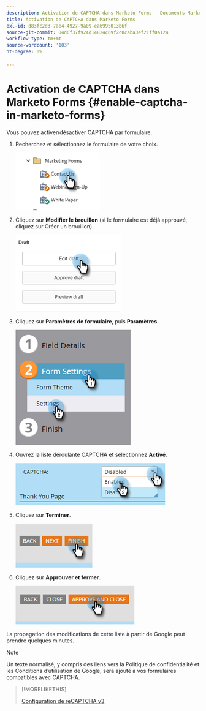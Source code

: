 ```yaml
---
description: Activation de CAPTCHA dans Marketo Forms - Documents Marketo - Documentation du produit
title: Activation de CAPTCHA dans Marketo Forms
exl-id: d83fc2d3-7ae4-4927-9a09-ea6995013b6f
source-git-commit: 04d6f37f924d14824c69f2c0caba3ef21ff0a124
workflow-type: tm+mt
source-wordcount: '103'
ht-degree: 0%

---
```


# Activation de CAPTCHA dans Marketo Forms {#enable-captcha-in-marketo-forms}

Vous pouvez activer/désactiver CAPTCHA par formulaire.

1. Recherchez et sélectionnez le formulaire de votre choix.

   ![](assets/enable-captcha-in-marketo-forms-1.png)

1. Cliquez sur **Modifier le brouillon** (si le formulaire est déjà approuvé, cliquez sur Créer un brouillon).

   ![](assets/enable-captcha-in-marketo-forms-2.png)

1. Cliquez sur **Paramètres de formulaire**, puis **Paramètres**.

   ![](assets/enable-captcha-in-marketo-forms-3.png)

1. Ouvrez la liste déroulante CAPTCHA et sélectionnez **Activé**.

   ![](assets/enable-captcha-in-marketo-forms-4.png)

1. Cliquez sur **Terminer**.

   ![](assets/enable-captcha-in-marketo-forms-5.png)

1. Cliquez sur **Approuver et fermer**.

   ![](assets/enable-captcha-in-marketo-forms-6.png)

La propagation des modifications de cette liste à partir de Google peut prendre quelques minutes.

>[!NOTE]
>
>Un texte normalisé, y compris des liens vers la Politique de confidentialité et les Conditions d’utilisation de Google, sera ajouté à vos formulaires compatibles avec CAPTCHA.

>[!MORELIKETHIS]
>
>[Configuration de reCAPTCHA v3](/help/marketo/product-docs/demand-generation/forms/using-captcha/setting-up-recaptcha-v3.md)
